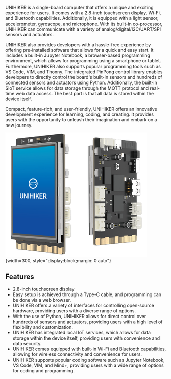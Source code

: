 UNIHIKER is a single-board computer that offers a unique and exciting experience for users. It comes with a 2.8-inch touchscreen display, Wi-Fi, and Bluetooth capabilities. Additionally, it is equipped with a light sensor, accelerometer, gyroscope, and microphone. With its built-in co-processor, UNIHIKER can communicate with a variety of analog/digital/I2C/UART/SPI sensors and actuators.   
  
UNIHIKER also provides developers with a hassle-free experience by offering pre-installed software that allows for a quick and easy start. It includes a built-in Jupyter Notebook, a browser-based programming environment, which allows for programming using a smartphone or tablet. Furthermore, UNIHIKER also supports popular programming tools such as VS Code, VIM, and Thonny. The integrated PinPong control library enables developers to directly control the board's built-in sensors and hundreds of connected sensors and actuators using Python. Additionally, the built-in SIoT service allows for data storage through the MQTT protocol and real-time web data access. The best part is that all data is stored within the device itself.   
  
Compact, feature-rich, and user-friendly, UNIHIKER offers an innovative development experience for learning, coding, and creating. It provides users with the opportunity to unleash their imagination and embark on a new journey.  
  
![](img/1.Introduction/1720518696129-5b15e4e7-fb49-4b88-b535-d7f26abdc562.png){width=300, style="display:block;margin: 0 auto"}
## Features

- 2.8-inch touchscreen display
- Easy setup is achieved through a Type-C cable, and programming can be done via a web browser.
- UNIHIKER offers a variety of interfaces for controlling open-source hardware, providing users with a diverse range of options.
- With the use of Python, UNIHIKER allows for direct control over hundreds of sensors and actuators, providing users with a high level of flexibility and customization.
- UNIHIKER has integrated local IoT services, which allows for data storage within the device itself, providing users with convenience and data security.
- UNIHIKER comes equipped with built-in Wi-Fi and Bluetooth capabilities, allowing for wireless connectivity and convenience for users.
- UNIHIKER supports popular coding software such as Jupyter Notebook, VS Code, VIM, and Mind+, providing users with a wide range of options for coding and programming.
